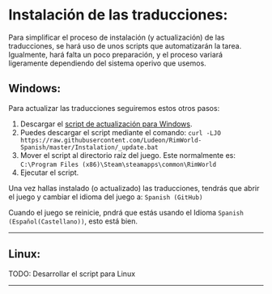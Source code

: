 # Instalación de las traducciones:
Para simplificar el proceso de instalación (y actualización) de las traducciones, se hará uso de unos scripts que automatizarán la tarea.
Igualmente, hará falta un poco preparación, y el proceso variará ligeramente dependiendo del sistema operivo que usemos.

## Windows:
Para actualizar las traducciones seguiremos estos otros pasos:
1. Descargar el [script de actualización para Windows](_update.bat).
2. Puedes descargar el script mediante el comando: `curl -LJO https://raw.githubusercontent.com/Ludeon/RimWorld-Spanish/master/Instalation/_update.bat`
3. Mover el script al directorio raíz del juego. Este normalmente es: `C:\Program Files (x86)\Steam\steamapps\common\RimWorld`
4. Ejecutar el script.

Una vez hallas instalado (o actualizado) las traducciones, tendrás que abrir el juego y cambiar el idioma del juego a: `Spanish (GitHub)`

Cuando el juego se reinicie, pndrá que estás usando el Idioma `Spanish (Español(Castellano))`, esto está bien.

---
## Linux:
TODO: Desarrollar el script para Linux

---
